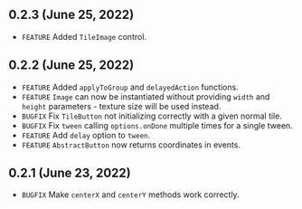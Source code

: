 ## 0.2.3 (June 25, 2022)
- `FEATURE` Added `TileImage` control.

## 0.2.2 (June 25, 2022)
- `FEATURE` Added `applyToGroup` and `delayedAction` functions.
- `FEATURE` `Image` can now be instantiated without providing `width` and `height` parameters - texture size will be used instead.
- `BUGFIX` Fix `TileButton` not initializing correctly with a given normal tile.
- `BUGFIX` Fix `tween` calling `options.onDone` multiple times for a single tween.
- `FEATURE` Add `delay` option to `tween`.
- `FEATURE` `AbstractButton` now returns coordinates in events.

## 0.2.1 (June 23, 2022)
- `BUGFIX` Make `centerX` and `centerY` methods work correctly.
